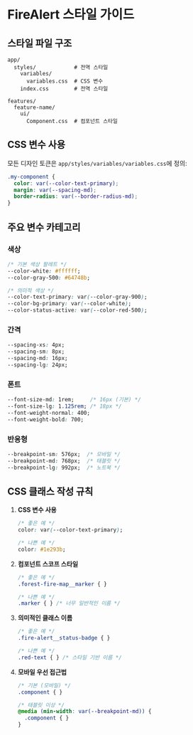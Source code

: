 # FireAlert 스타일 가이드

## 스타일 파일 구조

```
app/
  styles/            # 전역 스타일
    variables/
      variables.css  # CSS 변수
    index.css        # 전역 스타일

features/
  feature-name/
    ui/
      Component.css  # 컴포넌트 스타일
```

## CSS 변수 사용

모든 디자인 토큰은 `app/styles/variables/variables.css`에 정의:

```css
.my-component {
  color: var(--color-text-primary);
  margin: var(--spacing-md);
  border-radius: var(--border-radius-md);
}
```

## 주요 변수 카테고리

### 색상

```css
/* 기본 색상 팔레트 */
--color-white: #ffffff;
--color-gray-500: #64748b;

/* 의미적 색상 */
--color-text-primary: var(--color-gray-900);
--color-bg-primary: var(--color-white);
--color-status-active: var(--color-red-500);
```

### 간격

```css
--spacing-xs: 4px;
--spacing-sm: 8px;
--spacing-md: 16px;
--spacing-lg: 24px;
```

### 폰트

```css
--font-size-md: 1rem;     /* 16px (기본) */
--font-size-lg: 1.125rem; /* 18px */
--font-weight-normal: 400;
--font-weight-bold: 700;
```

### 반응형

```css
--breakpoint-sm: 576px;  /* 모바일 */
--breakpoint-md: 768px;  /* 태블릿 */
--breakpoint-lg: 992px;  /* 노트북 */
```

## CSS 클래스 작성 규칙

1. **CSS 변수 사용**
   ```css
   /* 좋은 예 */
   color: var(--color-text-primary);
   
   /* 나쁜 예 */
   color: #1e293b;
   ```

2. **컴포넌트 스코프 스타일**
   ```css
   /* 좋은 예 */
   .forest-fire-map__marker { }
   
   /* 나쁜 예 */
   .marker { } /* 너무 일반적인 이름 */
   ```

3. **의미적인 클래스 이름**
   ```css
   /* 좋은 예 */
   .fire-alert__status-badge { }
   
   /* 나쁜 예 */
   .red-text { } /* 스타일 기반 이름 */
   ```

4. **모바일 우선 접근법**
   ```css
   /* 기본 (모바일) */
   .component { }
   
   /* 태블릿 이상 */
   @media (min-width: var(--breakpoint-md)) {
     .component { }
   }
   ```

